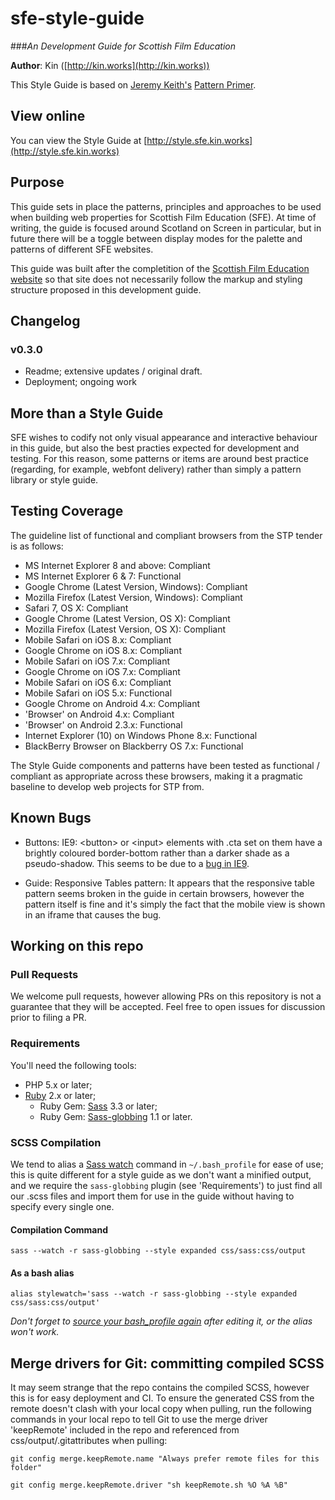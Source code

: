 sfe-style-guide
===============
###_An Development Guide for Scottish Film Education_

**Author**: Kin ([http://kin.works](http://kin.works))

This Style Guide is based on [Jeremy Keith's](https://adactio.com/) [Pattern Primer](https://github.com/adactio/Pattern-Primer).

## View online
You can view the Style Guide at [http://style.sfe.kin.works](http://style.sfe.kin.works)

## Purpose
This guide sets in place the patterns, principles and approaches to be used when building web properties for Scottish Film Education (SFE). At time of writing, the guide is focused around Scotland on Screen in particular, but in future there will be a toggle between display modes for the palette and patterns of different SFE websites.

This guide was built after the completition of the [Scottish Film Education website](http://scottishfilm.education) so that site does not necessarily follow the markup and styling structure proposed in this development guide.

## Changelog

### v0.3.0
- Readme; extensive updates / original draft.
- Deployment; ongoing work

## More than a Style Guide

SFE wishes to codify not only visual appearance and interactive behaviour in this guide, but also the best practies expected for development and testing. For this reason, some patterns or items are around best practice (regarding, for example, webfont delivery) rather than simply a pattern library or style guide. 


## Testing Coverage
The guideline list of functional and compliant browsers from the STP tender is as follows:

- MS Internet Explorer 8 and above: Compliant
- MS Internet Explorer 6 & 7: Functional
- Google Chrome (Latest Version, Windows): Compliant
- Mozilla Firefox (Latest Version, Windows): Compliant
- Safari 7, OS X: Compliant
- Google Chrome (Latest Version, OS X): Compliant
- Mozilla Firefox (Latest Version, OS X): Compliant
- Mobile Safari on iOS 8.x: Compliant
- Google Chrome on iOS 8.x: Compliant
- Mobile Safari on iOS 7.x: Compliant
- Google Chrome on iOS 7.x: Compliant
- Mobile Safari on iOS 6.x: Compliant
- Mobile Safari on iOS 5.x: Functional
- Google Chrome on Android 4.x: Compliant
- 'Browser' on Android 4.x: Compliant
- 'Browser' on Android 2.3.x: Functional
- Internet Explorer (10) on Windows Phone 8.x: Functional
- BlackBerry Browser on Blackberry OS 7.x: Functional

The Style Guide components and patterns have been tested as functional / compliant as appropriate across these browsers, making it a pragmatic baseline to develop web projects for STP from.


## Known Bugs

- Buttons: IE9: &lt;button&gt; or &lt;input&gt; elements with .cta set on them have a brightly coloured border-bottom rather than a darker shade as a pseudo-shadow. This seems to be due to a [bug in IE9](http://stackoverflow.com/questions/11165061/ie9-input-button-element-border-color-issue). 

- Guide: Responsive Tables pattern: It appears that the responsive table pattern seems broken in the guide in certain browsers, however the pattern itself is fine and it's simply the fact that the mobile view is shown in an iframe that causes the bug.


## Working on this repo

### Pull Requests

We welcome pull requests, however allowing PRs on this repository is not a guarantee that they will be accepted. Feel free to open issues for discussion prior to filing a PR.

### Requirements

You'll need the following tools:

- PHP 5.x or later;
- [Ruby](https://www.ruby-lang.org/en/documentation/) 2.x or later;
	- Ruby Gem: [Sass](https://rubygems.org/gems/sass) 3.3 or later;
	- Ruby Gem: [Sass-globbing](https://rubygems.org/gems/sass-globbing) 1.1 or later.
	
### SCSS Compilation

We tend to alias a [Sass watch](http://sass-lang.com/documentation/file.SASS_REFERENCE.html#using_sass) command in ```~/.bash_profile``` for ease of use; this is quite different for a style guide as we don't want a minified output, and we require the ```sass-globbing``` plugin (see 'Requirements') to just find all our .scss files and import them for use in the guide without having to specify every single one.

#### Compilation Command

```sass --watch -r sass-globbing --style expanded css/sass:css/output```

#### As a bash alias

```alias stylewatch='sass --watch -r sass-globbing --style expanded css/sass:css/output'```

_Don't forget to [source your bash_profile again](http://stackoverflow.com/questions/4608187/how-to-reload-bash-profile-from-the-command-line) after editing it, or the alias won't work._

## Merge drivers for Git: committing compiled SCSS

It may seem strange that the repo contains the compiled SCSS, however this is for easy deployment and CI. To ensure the generated CSS from the remote doesn't clash with your local copy when pulling, run the following commands in your local repo to tell Git to use the merge driver 'keepRemote' included in the repo and referenced from css/output/.gitattributes when pulling:

```git config merge.keepRemote.name "Always prefer remote files for this folder"```

```git config merge.keepRemote.driver "sh keepRemote.sh %O %A %B"```

